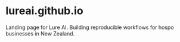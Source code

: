 # lureai.github.io

Landing page for Lure AI. Building reproducible workflows for hospo businesses in New Zealand.
